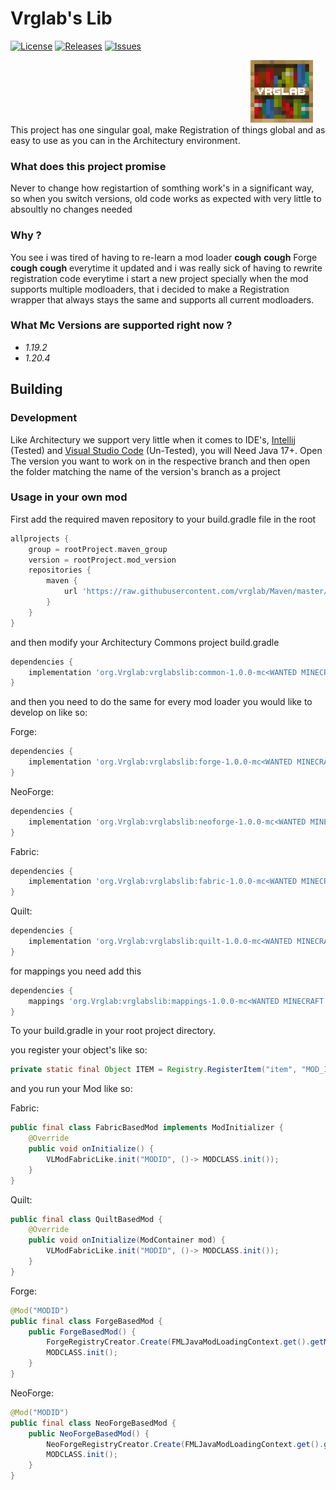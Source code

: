 # Vrglab's Lib
[![License](https://img.shields.io/github/license/vrglab/VrglabsLib)](LICENSE.txt) [![Releases](https://img.shields.io/github/v/release/vrglab/VrglabsLib)](https://github.com/vrglab/VrglabsLib/releases) [![Issues](https://img.shields.io/bitbucket/issues/vrglab/VrglabsLib)](https://github.com/vrglab/VrglabsLib/issues)
<div style="margin-left: 40svw"><img src="logo.png" width="100"></img></div>
<div>This project has one singular goal, make Registration of things global and as easy to use as you can in the Architectury environment.</div>

### What does this project promise
Never to change how registartion of somthing work's in a significant way, so when you switch versions, old code works as expected with very little to absoultly no changes needed

### Why ?
You see i was tired of having to re-learn a mod loader **cough** **cough** Forge **cough** **cough** everytime it updated and i was really sick of having to rewrite registration code everytime i start a new project specially when the mod supports multiple modloaders, that i decided to make a Registration wrapper that always stays the same and supports all current modloaders.

### What Mc Versions are supported right now ?
* *1.19.2*
* *1.20.4*

## Building

### Development
Like Architectury we support very little when it comes to IDE's, [Intellij](https://www.jetbrains.com/idea/) (Tested) and [Visual Studio Code](https://code.visualstudio.com) (Un-Tested), you will Need Java 17+.
Open The version you want to work on in the respective branch and then open the folder matching the name of the version's branch as a project

### Usage in your own mod
First add the required maven repository to your build.gradle file in the root
``` groovy
allprojects {
    group = rootProject.maven_group
    version = rootProject.mod_version
    repositories {
        maven {
            url 'https://raw.githubusercontent.com/vrglab/Maven/master/'
        }
    }
}
```
and then modify your Architectury Commons project build.gradle
``` groovy
dependencies {
    implementation 'org.Vrglab:vrglabslib:common-1.0.0-mc<WANTED MINECRAFT VERSION>'
}
```
and then you need to do the same for every mod loader you would like to develop on like so:

Forge:
``` groovy
dependencies {
    implementation 'org.Vrglab:vrglabslib:forge-1.0.0-mc<WANTED MINECRAFT VERSION>'
}
```

NeoForge:
``` groovy
dependencies {
    implementation 'org.Vrglab:vrglabslib:neoforge-1.0.0-mc<WANTED MINECRAFT VERSION>'
}
```

Fabric:
``` groovy
dependencies {
    implementation 'org.Vrglab:vrglabslib:fabric-1.0.0-mc<WANTED MINECRAFT VERSION>'
}
```

Quilt:
``` groovy
dependencies {
    implementation 'org.Vrglab:vrglabslib:quilt-1.0.0-mc<WANTED MINECRAFT VERSION>'
}
```

for mappings you need add this
```groovy
dependencies {
    mappings 'org.Vrglab:vrglabslib:mappings-1.0.0-mc<WANTED MINECRAFT VERSION>@tiny'
}
```
To your build.gradle in your root project directory.


you register your object's like so:
```java
private static final Object ITEM = Registry.RegisterItem("item", "MOD_ID" ,()->new Item(new Item.Settings().group(ItemGroup.GROUP)));
```
and you run your Mod like so:

Fabric:
```java
public final class FabricBasedMod implements ModInitializer {
    @Override
    public void onInitialize() {
        VLModFabricLike.init("MODID", ()-> MODCLASS.init());
    }
}
```

Quilt:
```java
public final class QuiltBasedMod {
    @Override
    public void onInitialize(ModContainer mod) {
        VLModFabricLike.init("MODID", ()-> MODCLASS.init());
    }
}
```

Forge:
```java
@Mod("MODID")
public final class ForgeBasedMod {
    public ForgeBasedMod() {
        ForgeRegistryCreator.Create(FMLJavaModLoadingContext.get().getModEventBus(), "MODID");
        MODCLASS.init();
    }
}
```

NeoForge:
```java
@Mod("MODID")
public final class NeoForgeBasedMod {
    public NeoForgeBasedMod() {
        NeoForgeRegistryCreator.Create(FMLJavaModLoadingContext.get().getModEventBus(), "MODID");
        MODCLASS.init();
    }
}
```
